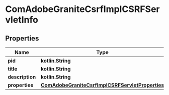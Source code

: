 
# ComAdobeGraniteCsrfImplCSRFServletInfo

## Properties
Name | Type | Description | Notes
------------ | ------------- | ------------- | -------------
**pid** | **kotlin.String** |  |  [optional]
**title** | **kotlin.String** |  |  [optional]
**description** | **kotlin.String** |  |  [optional]
**properties** | [**ComAdobeGraniteCsrfImplCSRFServletProperties**](ComAdobeGraniteCsrfImplCSRFServletProperties.md) |  |  [optional]



